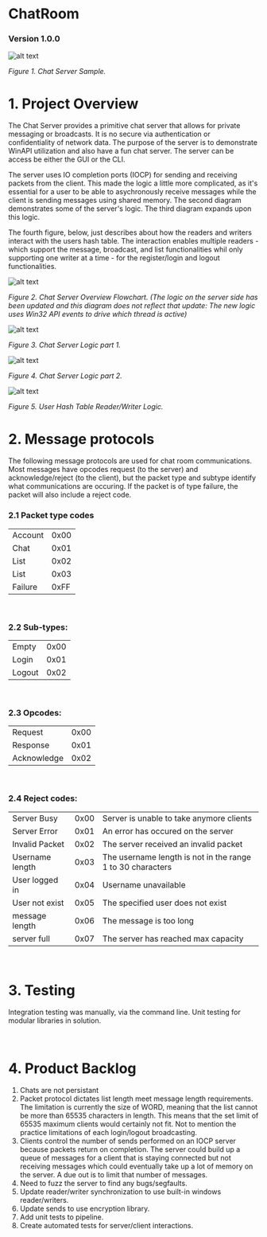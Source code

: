 # ChatRoom
### Version 1.0.0

![alt text](README_Folder/Images/WinChatRoom.gif)

*Figure 1. Chat Server Sample.*

# 1. Project Overview

The Chat Server provides a primitive chat server that allows for private messaging or broadcasts. It is no secure via authentication or confidentiality of network data. The purpose of the server is to demonstrate WinAPI utilization and also have a fun chat server. The server can be access be either the GUI or the CLI.

The server uses IO completion ports (IOCP) for sending and receiving packets from the client. This made the logic a little more complicated, as it's essential for a user to be able to asychronously receive messages while the client is sending messages using shared memory. The second diagram demonstrates some of the server's logic. The third diagram expands upon this logic.

The fourth figure, below, just describes about how the readers and writers interact with the users hash table. The interaction enables multiple readers - which support the message, broadcast, and list functionalities whil only supporting one writer at a time - for the register/login and logout functionalities.

![alt text](README_Folder/Images/ChatServerV1.png)

*Figure 2. Chat Server Overview Flowchart. (The logic on the server side has been updated and this diagram does not reflect that update: The new logic uses Win32 API events to drive which thread is active)*

![alt text](README_Folder/Images/IOCP_Srv_Logic.png)

*Figure 3. Chat Server Logic part 1.*

![alt text](README_Folder/Images/managequeueaddlogic.png)

*Figure 4. Chat Server Logic part 2.*

![alt text](README_Folder/Images/writer_reader_interactions.png)

*Figure 5. User Hash Table Reader/Writer Logic.*



# 2. Message protocols

The following message protocols are used for chat room communications. Most messages have opcodes request (to the server) and acknowledge/reject (to the client), but the packet type and subtype identify what communications are occuring. If the packet is of type failure, the packet will also include a reject code. 

### 2.1 Packet type codes 

|||
|-|-|
|Account|0x00|
|Chat|0x01|
|List|0x02|
|List|0x03|
|Failure|0xFF|

<br>

### 2.2 Sub-types: 
|||
|-|-|
|Empty|0x00|
|Login|0x01|
|Logout|0x02|

<br>

### 2.3 Opcodes: 
|||
|-|-|
|Request|0x00|
|Response|0x01|
|Acknowledge|0x02|

<br>

### 2.4 Reject codes: 
||||
|-|-|-|
|Server Busy|0x00|Server is unable to take anymore clients|
|Server Error|0x01|An error has occured on the server|
|Invalid Packet|0x02|The server received an invalid packet|
|Username length|0x03|The username length is not in the range 1 to 30 characters|
|User logged in|0x04|Username unavailable|
|User not exist|0x05|The specified user does not exist|
|message length|0x06|The message is too long|
|server full|0x07|The server has reached max capacity|

<br>

# 3. Testing

Integration testing was manually, via the command line. Unit testing for modular libraries in solution.

<br>

# 4. Product Backlog

1. Chats are not persistant
2. Packet protocol dictates list length meet message length requirements. The limitation is currently the size of WORD, meaning that the list cannot be more than 65535 characters in length. This means that the set limit of 65535 maximum clients would certainly not fit. Not to mention the practice limitations of each login/logout broadcasting.
3. Clients control the number of sends performed on an IOCP server because packets return on completion. The server could build up a queue of messages for a client that is staying connected but not receiving messages which could eventually take up a lot of memory on the server. A due out is to limit that number of messages.
4. Need to fuzz the server to find any bugs/segfaults.
5. Update reader/writer synchronization to use built-in windows reader/writers.
6. Update sends to use encryption library.
7. Add unit tests to pipeline.
8. Create automated tests for server/client interactions.
